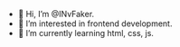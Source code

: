 - 👋 Hi, I’m @INvFaker.
- 👀 I’m interested in frontend development.
- 🌱 I’m currently learning html, css, js.

<!---
INvFaker/INvFaker is a ✨ special ✨ repository because its `README.md` (this file) appears on your GitHub profile.
You can click the Preview link to take a look at your changes.
--->
